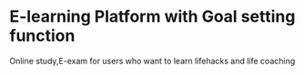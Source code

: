 # E-learning Platform with Goal setting function

Online study,E-exam for users who want to learn lifehacks and life coaching 
